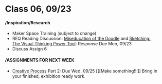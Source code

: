 # Class 06, 09/23


#### /Inspiration/Research


* Maker Space Training (subject to change)
* REQ Reading Discussion: [Miseducation of the Doodle](https://alistapart.com/article/the-miseducation-of-the-doodle) and [Sketching: The Visual Thinking Power Tool](https://alistapart.com/article/sketching-the-visual-thinking-power-tool): Response Due Mon, 09/23
* Discuss Assign 6


#### /ASSIGNMENTS FOR NEXT WEEK

* [Creative Process](creative_process.md) Part 2: Due Wed, 09/25 [[[Make something!!!]] Bring in your finished, exhibition ready work.

